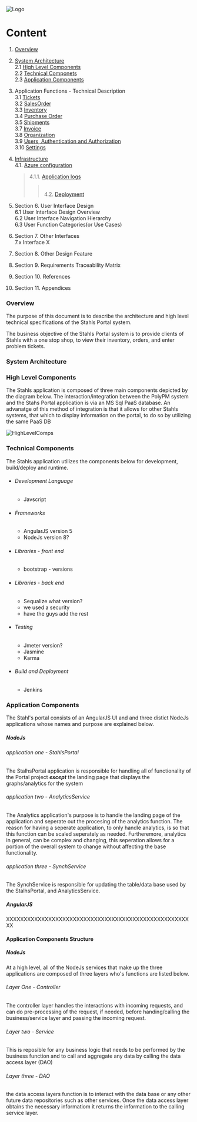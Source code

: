 ![Logo](https://github.com/GeppettoSoftware/StahlsTest/blob/master/docs/favicon.ico?raw=true"Logo")
# Content 
1. [Overview](#overview)
1. [System Architecture](#system-architecture)<br/>
2.1 [High Level Components](#high-level-components)<br/>
    2.2 [Technical Componets](#technical-components)<br/>
    2.3 [Application Components](#application-components)<br/>
1. Application Functions - Technical Description<br/>
3.1 [Tickets](Tickets.md)<br/>
3.2 [SalesOrder](SalesOrder.md)<br/>
3.3 [Inventory](Inventory.md)<br/>
3.4 [Purchase Order](Purchaseorder.md)<br/>
3.5 [Shipments](Shipments.md)<br/>
3.7 [Invoice](Invoices.md)<br/>
3.8 [Organization](Organization.md)<br/>
3.9 [Users, Authentication and Authorization](User.md)<br/>
3.10 [Settings](Settings.md)<br/>
1. [Infrastructure](Deployment.md)<br/>
   4.1. [Azure configuration](Deployment.md)<br/>
        <blockquote>4.1.1. [Application logs](Deployment.md)<blockquote/><br/>
    4.2. [Deployment](Deployment.md)<br/>

1. Section 
    6. User Interface Design<br/>
    6.1 User Interface Design Overview<br/>
    6.2 User Interface Navigation Hierarchy<br/>
    6.3 User Function Categories(or Use Cases)<br/>
 1. Section
    7. Other Interfaces<br/>
    7.x Interface X
 1. Section 
    8. Other Design Feature<br/>
 1. Section
    9. Requirements Traceability Matrix<br/>
 1. Section
    10. References<br/>
 1. Section
    11. Appendices<br/>


### Overview
The purpose of this document is to describe the architecture and high level technical specifications of the Stahls Portal system. 

The business objective of the Stahls Portal system is to provide clients of Stahls with a one stop shop, to view their inventory, orders, and enter problem tickets.

### System Architecture

### High Level Components
The Stahls application is composed of three main components depicted by the diagram below.
The interaction/integration between the PolyPM system and the Stahs Portal application is via an MS Sql PaaS database.
An advanatge of this method of integration is that it allows for other Stahls systems, that which to display information on the portal, to do so by utilizing the same PaaS DB

![HighLevelComps](https://github.com/GeppettoSoftware/StahlsTest/blob/master/docs/high-level-components.jpg?raw=true"HighLevelComps")


### Technical Components
The Stahls application utilizes the components below for development, build/deploy and runtime.<br/>
- ###### Development Language
    - Javscript
- ###### Frameworks
    -  AngularJS version 5
    -  NodeJs version 8?
- ###### Libraries - front end
    - bootstrap - versions
- ###### Libraries - back end
    -  Sequalize what version?
    -  we used a security
    -  have the guys add the rest
-  ###### Testing
    -  Jmeter version?
    -  Jasmine
    -  Karma
-  ###### Build and Deployment
    -  Jenkins

### Application Components
The Stahl's portal consists of an AngularJS UI and and three distict NodeJs applications whose names and purpose are explained below.
##### NodeJs
###### application one - StahlsPortal
The StalhsPortal application is responsible for handling all of functionality of the Portal project _**except**_ the landing page that displays the graphs/analytics for the system

###### application  two - AnalyticsService
The Analytics application's purpose is to handle the landing page of the application and seperate out the procesing of the analytics function. The reason for having a seperate application, to only handle analytics, is so that this function can be scaled seperately as needed. Furtheremore, analytics in general, can be complex and changing, this seperation allows for a portion of the overall system to change without affecting the base functionality.

###### application  three - SynchService
The SynchService is responsible for updating the table/data base used by the StalhsPortal, and AnalyticsService. 

##### AngularJS
XXXXXXXXXXXXXXXXXXXXXXXXXXXXXXXXXXXXXXXXXXXXXXXXXXXXXX

#### Application Components Structure
##### NodeJs
At a high level, all of the NodeJs services that make up the three applications are composed of three layers who's functions are listed below.

###### Layer One - Controller
The controller layer handles the interactions with incoming requests, and can do pre-processing of the request, if needed, before handing/calling the business/service layer and passing the incoming request.

###### Layer two - Service

This is reposible for any business logic that needs to be performed by the business function and to call and aggregate any data by calling the data access layer (DAO)

###### Layer three - DAO
the data access layers function is to interact with the data base or any other future data repositories such as other services. Once the data access layer obtains the necessary informatiom it returns the information to the calling service layer.




